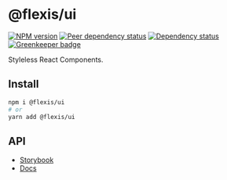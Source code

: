 # @flexis/ui

[![NPM version][npm]][npm-url]
[![Peer dependency status][peer-deps]][peer-deps-url]
[![Dependency status][deps]][deps-url]
[![Greenkeeper badge][greenkeeper]][greenkeeper-url]

[npm]: https://img.shields.io/npm/v/@flexis/ui.svg
[npm-url]: https://npmjs.com/package/@flexis/ui

[peer-deps]: https://david-dm.org/TrigenSoftware/@flexis/ui/peer-status.svg
[peer-deps-url]: https://david-dm.org/TrigenSoftware/@flexis/ui?type=peer

[deps]: https://david-dm.org/TrigenSoftware/@flexis/ui.svg
[deps-url]: https://david-dm.org/TrigenSoftware/@flexis/ui

[greenkeeper]: https://badges.greenkeeper.io/TrigenSoftware/flexis-ui.svg
[greenkeeper-url]: https://greenkeeper.io/

Styleless React Components.

## Install

```sh
npm i @flexis/ui
# or
yarn add @flexis/ui
```

## API

- [Storybook](https://trigensoftware.github.io/flexis-ui/)
- [Docs](https://trigensoftware.github.io/flexis-ui/docs/)
